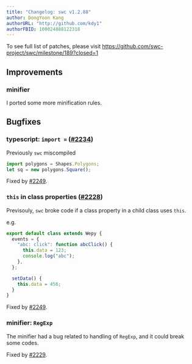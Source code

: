 ```yaml
---
title: "Changelog: swc v1.2.88"
author: DongYoon Kang
authorURL: "http://github.com/kdy1"
authorFBID: 100024888122318
---
```


To see full list of patches, please visit https://github.com/swc-project/swc/milestone/189?closed=1

## Improvements

### minifier

I ported some more minification rules.

## Bugfixes

### typescript: `import =` ([#2234](https://github.com/swc-project/swc/issues/2234))

Previously `swc` miscompiled

```ts
import polygons = Shapes.Polygons;
let sq = new polygons.Square();
```

Fixed by [#2249](https://github.com/swc-project/swc/pull/2249).

### `this` in class properties ([#2228](https://github.com/swc-project/swc/issues/2228))

Previsouly, `swc` broke code if a class property in a child class uses `this`.

e.g.

```js
export default class extends Wepy {
  events = {
    "abc: click": function abcClick() {
      this.data = 123;
      console.log("abc");
    },
  };

  setData() {
    this.data = 456;
  }
}
```

Fixed by [#2249](https://github.com/swc-project/swc/pull/2249).

### minifier: `RegExp`

The minifier had a bug related to handling of `RegExp`, and it could break some codes.

Fixed by [#2229](https://github.com/swc-project/swc/pull/2229).
